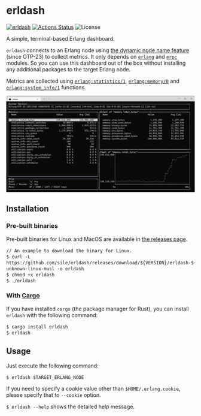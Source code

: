 erldash
=======

[![erldash](https://img.shields.io/crates/v/erldash.svg)](https://crates.io/crates/erldash)
[![Actions Status](https://github.com/sile/erldash/workflows/CI/badge.svg)](https://github.com/sile/erldash/actions)
![License](https://img.shields.io/crates/l/erldash)

A simple, terminal-based Erlang dashboard.

`erldash` connects to an Erlang node using [the dynamic node name feature] (since OTP-23) to collect metrics.
It only depends on [`erlang`] and [`erpc`] modules.
So you can use this dashboard out of the box without installing any additional packages to the target Erlang node.

Metrics are collected using [`erlang:statistics/1`], [`erlang:memory/0`] and [`erlang:system_info/1`] functions.

![erldash demo](erldash.gif)

[the dynamic node name feature]: https://www.erlang.org/blog/otp-23-highlights/#dynamic-node-name
[`erlang`]: https://www.erlang.org/doc/man/erlang.html
[`erpc`]: https://www.erlang.org/doc/man/erpc.html
[`erlang:statistics/1`]: https://www.erlang.org/doc/man/erlang.html#statistics-1
[`erlang:memory/0`]: https://www.erlang.org/doc/man/erlang.html#memory-0
[`erlang:system_info/1`]: https://www.erlang.org/doc/man/erlang.html#system_info-1

Installation
------------

### Pre-built binaries

Pre-built binaries for Linux and MacOS are available in [the releases page](https://github.com/sile/erldash/releases).

```console
// An example to download the binary for Linux.
$ curl -L https://github.com/sile/erldash/releases/download/${VERSION}/erldash-${VERSION}.x86_64-unknown-linux-musl -o erldash
$ chmod +x erldash
$ ./erldash
```

### With [Cargo](https://doc.rust-lang.org/cargo/)

If you have installed `cargo` (the package manager for Rust), you can install `erldash` with the following command:
```console
$ cargo install erldash
$ erldash
```

Usage
-----

Just execute the following command:

```console
$ erldash $TARGET_ERLANG_NODE
```

If you need to specify a cookie value other than `$HOME/.erlang.cookie`, please specify that to `--cookie` option.

`$ erldash --help` shows the detailed help message.
